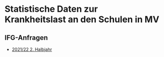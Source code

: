 # Statistische Daten zur Krankheitslast an den Schulen in MV

## IFG-Anfragen

* [2021/22 2. Halbjahr](https://fragdenstaat.de/anfrage/statistische-daten-zum-pandemieverlauf-an-den-schulen-in-m-v-im-2-halbjahr-des-schuljahrs-2021-2022/)
